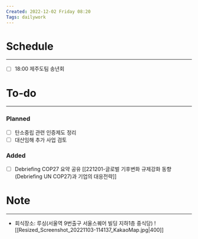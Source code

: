 ```yaml
---
Created: 2022-12-02 Friday 08:20
Tags: dailywork
---
```


# Schedule
---
- [ ] 18:00 제주도팀 송년회


# To-do
---
### Planned
- [ ] 탄소중립 관련 인증제도 정리
- [ ] 대산임해 추가 사업 검토

### Added
- [ ] Debriefing COP27 요약 공유
      [[221201-글로벌 기후변화 규제강화 동향 (Debriefing UN COP27)과 기업의 대응전략]]

# Note
---
- 회식장소: 루싱(서울역 9번출구 서울스퀘어 빌딩 지하1층 중식당)
![[Resized_Screenshot_20221103-114137_KakaoMap.jpg|400]]